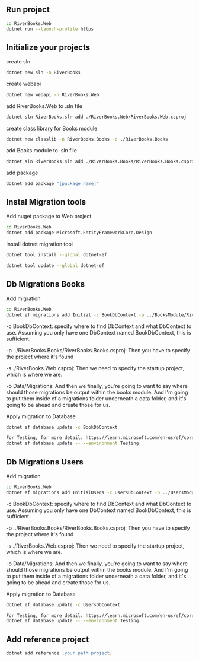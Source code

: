 ## Run project
```zsh
cd RiverBooks.Web
dotnet run --launch-profile https
```

## Initialize your projects
create sln
```zsh
dotnet new sln -n RiverBooks
```

create webapi
```zsh
dotnet new webapi -n RiverBooks.Web
```

add RiverBooks.Web to .sln file
```zsh
dotnet sln RiverBooks.sln add ./RiverBooks.Web/RiverBooks.Web.csproj
```

create class library for Books module
```zsh
dotnet new classlib -n RiverBooks.Books -o ./RiverBooks.Books
```

add Books module to .sln file
```zsh
dotnet sln RiverBooks.sln add ./RiverBooks.Books/RiverBooks.Books.csproj
```

add package
```zsh
dotnet add package "[package name]"
```

## Instal Migration tools
Add nuget package to Web project
```zsh
cd RiverBooks.Web
dotnet add package Microsoft.EntityFrameworkCore.Design
```

Install dotnet migration tool
```zsh
dotnet tool install --global dotnet-ef

dotnet tool update --global dotnet-ef
```

## Db Migrations Books
Add migration
```zsh
cd RiverBooks.Web
dotnet ef migrations add Initial -c BookDbContext -p ../BooksModule/RiverBooks.Books/RiverBooks.Books.csproj -s ./RiverBooks.Web.csproj -o Data/Migrations
```
-c BookDbContext: specify where to find DbContext and what DbContext to use. Assuming you only have one DbContext
named BookDbContext, this is sufficient.

-p ../RiverBooks.Books/RiverBooks.Books.csproj: Then you have to specify the project where it's found

-s ./RiverBooks.Web.csproj: Then we need to specify the startup project, which is where we are.

-o Data/Migrations: And then we finally, you're going to want to say where should those migrations be output within the 
books module. And I'm going to put them inside of a migrations folder underneath a data folder, and it's going to be 
ahead and create those for us.

Apply migration to Database
```zsh
dotnet ef database update -c BookDbContext

For Testing, for more detail: https://learn.microsoft.com/en-us/ef/core/cli/dotnet#aspnet-core-environment
dotnet ef database update -- --environment Testing
```

## Db Migrations Users
Add migration
```zsh
cd RiverBooks.Web
dotnet ef migrations add InitialUsers -c UsersDbContext -p ../UsersModule/RiverBooks.Users/RiverBooks.Users.csproj -s ./RiverBooks.Web.csproj -o Data/Migrations
```
-c BookDbContext: specify where to find DbContext and what DbContext to use. Assuming you only have one DbContext
named BookDbContext, this is sufficient.

-p ../RiverBooks.Books/RiverBooks.Books.csproj: Then you have to specify the project where it's found

-s ./RiverBooks.Web.csproj: Then we need to specify the startup project, which is where we are.

-o Data/Migrations: And then we finally, you're going to want to say where should those migrations be output within the 
books module. And I'm going to put them inside of a migrations folder underneath a data folder, and it's going to be 
ahead and create those for us.

Apply migration to Database
```zsh
dotnet ef database update -c UsersDbContext

For Testing, for more detail: https://learn.microsoft.com/en-us/ef/core/cli/dotnet#aspnet-core-environment
dotnet ef database update -- --environment Testing
```

## Add reference project
```zsh
dotnet add reference [your path project]
```